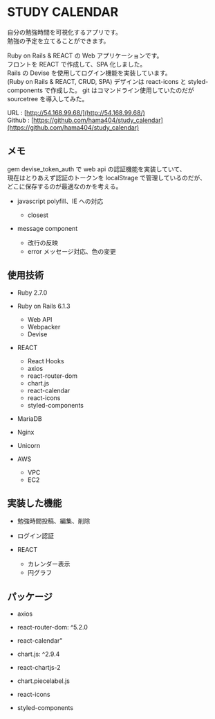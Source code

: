 # STUDY CALENDAR

自分の勉強時間を可視化するアプリです。  
勉強の予定を立てることができます。

Ruby on Rails & REACT の Web アプリケーションです。  
フロントを REACT で作成して、SPA 化しました。  
Rails の Devise を使用してログイン機能を実装しています。  
(Ruby on Rails & REACT, CRUD, SPA)
デザインは react-icons と styled-components で作成した。
git はコマンドライン使用していたのだが sourcetree を導入してみた。

URL : [http://54.168.99.68/](http://54.168.99.68/)  
Github : [https://github.com/hama404/study_calendar](https://github.com/hama404/study_calendar)

## メモ

gem devise_token_auth で web api の認証機能を実装していて、  
現在はとりあえず認証のトークンを localStrage で管理しているのだが、  
どこに保存するのが最適なのかを考える。

- javascript polyfill、IE への対応

  - closest

- message component

  - 改行の反映
  - error メッセージ対応、色の変更

## 使用技術

- Ruby 2.7.0

- Ruby on Rails 6.1.3

  - Web API
  - Webpacker
  - Devise

- REACT

  - React Hooks
  - axios
  - react-router-dom
  - chart.js
  - react-calendar
  - react-icons
  - styled-components

- MariaDB

- Nginx

- Unicorn

- AWS

  - VPC
  - EC2

## 実装した機能

- 勉強時間投稿、編集、削除

- ログイン認証

- REACT

  - カレンダー表示
  - 円グラフ

## パッケージ

- axios

- react-router-dom: ^5.2.0

- react-calendar"

- chart.js: ^2.9.4

- react-chartjs-2

- chart.piecelabel.js

- react-icons

- styled-components
